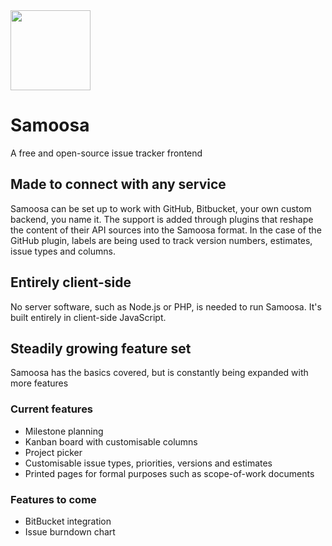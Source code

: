 <img class="logo" src="https://cdn.rawgit.com/Putaitu/samoosa/gh-pages/public/svg/logo-medium.svg" width="128" />

# Samoosa
A free and open-source issue tracker frontend

## Made to connect with any service
Samoosa can be set up to work with GitHub, Bitbucket, your own custom backend, you name it. The support is added through plugins that reshape the content of their API sources into the Samoosa format. In the case of the GitHub plugin, labels are being used to track version numbers, estimates, issue types and columns.

## Entirely client-side
No server software, such as Node.js or PHP, is needed to run Samoosa. It's built entirely in client-side JavaScript.

## Steadily growing feature set
Samoosa has the basics covered, but is constantly being expanded with more features

### Current features
- Milestone planning
- Kanban board with customisable columns
- Project picker
- Customisable issue types, priorities, versions and estimates
- Printed pages for formal purposes such as scope-of-work documents

### Features to come
- BitBucket integration
- Issue burndown chart
